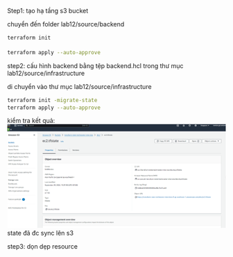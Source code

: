 Step1: tạo hạ tầng s3 bucket

chuyển đến folder lab12/source/backend

```bash
terraform init

terraform apply --auto-approve
```

step2: cấu hình backend bằng tệp backend.hcl trong thư mục lab12/source/infrastructure

di chuyển vào thư mục lab12/source/infrastructure

```bash
terraform init -migrate-state
terraform apply --auto-approve
```

kiểm tra kết quả:
![image](./images/image.png)
state đã đc sync lên s3

step3: dọn dẹp resource
